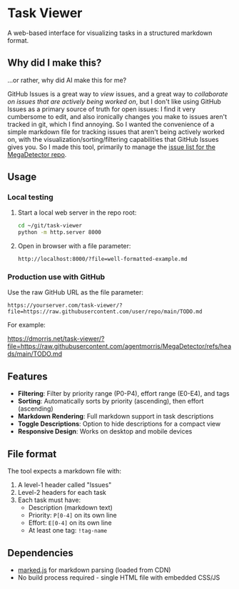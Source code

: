 # Task Viewer

A web-based interface for visualizing tasks in a structured markdown format.

## Why did I make this? 

...or rather, why did AI make this for me?

GitHub Issues is a great way to <i>view</i> issues, and a great way to <i>collaborate on issues that are actively being worked on</i>, but I don't like using GitHub Issues as a primary source of truth for open issues: I find it very cumbersome to edit, and also ironically changes you make to issues aren't tracked in git, which I find annoying.  So I wanted the convenience of a simple markdown file for tracking issues that aren't being actively worked on, with the visualization/sorting/filtering capabilities that GitHub Issues gives you.  So I made this tool, primarily to manage the [issue list for the MegaDetector repo](https://dmorris.net/task-viewer/?file=https://raw.githubusercontent.com/agentmorris/MegaDetector/refs/heads/main/TODO.md
).


## Usage

### Local testing

1. Start a local web server in the repo root:
   ```bash
   cd ~/git/task-viewer
   python -m http.server 8000
   ```

2. Open in browser with a file parameter:
   ```
   http://localhost:8000/?file=well-formatted-example.md
   ```

### Production use with GitHub

Use the raw GitHub URL as the file parameter:

```
https://yourserver.com/task-viewer/?file=https://raw.githubusercontent.com/user/repo/main/TODO.md
```

For example:

<https://dmorris.net/task-viewer/?file=https://raw.githubusercontent.com/agentmorris/MegaDetector/refs/heads/main/TODO.md>


## Features

- **Filtering**: Filter by priority range (P0-P4), effort range (E0-E4), and tags
- **Sorting**: Automatically sorts by priority (ascending), then effort (ascending)
- **Markdown Rendering**: Full markdown support in task descriptions
- **Toggle Descriptions**: Option to hide descriptions for a compact view
- **Responsive Design**: Works on desktop and mobile devices

## File format

The tool expects a markdown file with:

1. A level-1 header called "Issues" 
2. Level-2 headers for each task
3. Each task must have:
   - Description (markdown text)
   - Priority: `P[0-4]` on its own line
   - Effort: `E[0-4]` on its own line  
   - At least one tag: `!tag-name`

## Dependencies

- [marked.js](https://marked.js.org/) for markdown parsing (loaded from CDN)
- No build process required - single HTML file with embedded CSS/JS
